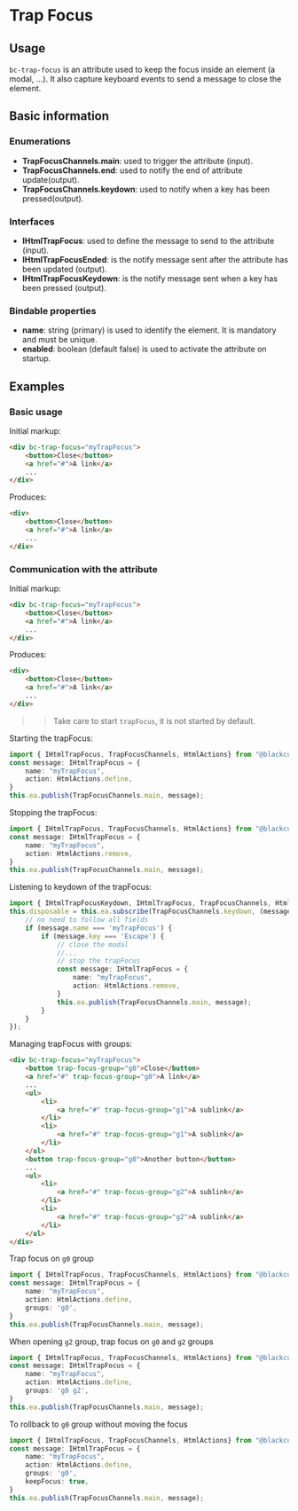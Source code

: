 # Trap Focus

## Usage

`bc-trap-focus` is an attribute used to keep the focus inside an element (a modal, ...). It also 
capture keyboard events to send a message to close the element.

## Basic information

### Enumerations

- **TrapFocusChannels.main**: used to trigger the attribute (input).
- **TrapFocusChannels.end**: used to notify the end of attribute update(output).
- **TrapFocusChannels.keydown**: used to notify when a key has been pressed(output).

### Interfaces

- **IHtmlTrapFocus**: used to define the message to send to the attribute (input).
- **IHtmlTrapFocusEnded**: is the notify message sent after the attribute has been updated  (output).
- **IHtmlTrapFocusKeydown**: is the notify message sent when a key has been pressed (output).

### Bindable properties

- **name**: string (primary) is used to identify the element. It is mandatory and must be unique.
- **enabled**: boolean (default false) is used to activate the attribute on startup.

## Examples

### Basic usage

Initial markup:

```html
<div bc-trap-focus="myTrapFocus">
    <button>Close</button>
    <a href="#">A link</a>
    ...
</div>
```

Produces:

```html
<div>
    <button>Close</button>
    <a href="#">A link</a>
    ...
</div>
```

### Communication with the attribute

Initial markup:

```html
<div bc-trap-focus="myTrapFocus">
    <button>Close</button>
    <a href="#">A link</a>
    ...
</div>
```

Produces:

```html
<div>
    <button>Close</button>
    <a href="#">A link</a>
    ...
</div>
```

>> Take care to start `trapFocus`, it is not started by default.

Starting the trapFocus:

```typescript
import { IHtmlTrapFocus, TrapFocusChannels, HtmlActions} from "@blackcube/aurelia2-rgaa";
const message: IHtmlTrapFocus = {
    name: "myTrapFocus",
    action: HtmlActions.define,
}
this.ea.publish(TrapFocusChannels.main, message);
```

Stopping the trapFocus:

```typescript
import { IHtmlTrapFocus, TrapFocusChannels, HtmlActions} from "@blackcube/aurelia2-rgaa";
const message: IHtmlTrapFocus = {
    name: "myTrapFocus",
    action: HtmlActions.remove,
}
this.ea.publish(TrapFocusChannels.main, message);
```

Listening to keydown of the trapFocus:

```typescript
import { IHtmlTrapFocusKeydown, IHtmlTrapFocus, TrapFocusChannels, HtmlActions} from "@blackcube/aurelia2-rgaa";
this.disposable = this.ea.subscribe(TrapFocusChannels.keydown, (message: IHtmlTrapFocusKeydown) => {
    // no need to follow all fields
    if (message.name === 'myTrapFocus') {
        if (message.key === 'Escape') {
            // close the modal
            //...
            // stop the trapFocus
            const message: IHtmlTrapFocus = {
                name: "myTrapFocus",
                action: HtmlActions.remove,
            }
            this.ea.publish(TrapFocusChannels.main, message);
        }
    }
});
```

Managing trapFocus with groups:

```html
<div bc-trap-focus="myTrapFocus">
    <button trap-focus-group="g0">Close</button>
    <a href="#" trap-focus-group="g0">A link</a>
    ...
    <ul>
        <li>
            <a href="#" trap-focus-group="g1">A sublink</a>
        </li>
        <li>
            <a href="#" trap-focus-group="g1">A sublink</a>
        </li>
    </ul>
    <button trap-focus-group="g0">Another button</button>
    ...
    <ul>
        <li>
            <a href="#" trap-focus-group="g2">A sublink</a>
        </li>
        <li>
            <a href="#" trap-focus-group="g2">A sublink</a>
        </li>
    </ul>
</div>
```
Trap focus on `g0` group

```typescript
import { IHtmlTrapFocus, TrapFocusChannels, HtmlActions} from "@blackcube/aurelia2-rgaa";
const message: IHtmlTrapFocus = {
    name: "myTrapFocus",
    action: HtmlActions.define,
    groups: 'g0',
}
this.ea.publish(TrapFocusChannels.main, message);
```

When opening `g2` group, trap focus on `g0` and `g2` groups

```typescript
import { IHtmlTrapFocus, TrapFocusChannels, HtmlActions} from "@blackcube/aurelia2-rgaa";
const message: IHtmlTrapFocus = {
    name: "myTrapFocus",
    action: HtmlActions.define,
    groups: 'g0 g2',
}
this.ea.publish(TrapFocusChannels.main, message);
```

To rollback to `g0` group without moving the focus

```typescript
import { IHtmlTrapFocus, TrapFocusChannels, HtmlActions} from "@blackcube/aurelia2-rgaa";
const message: IHtmlTrapFocus = {
    name: "myTrapFocus",
    action: HtmlActions.define,
    groups: 'g0',
    keepFocus: true,
}
this.ea.publish(TrapFocusChannels.main, message);
```

